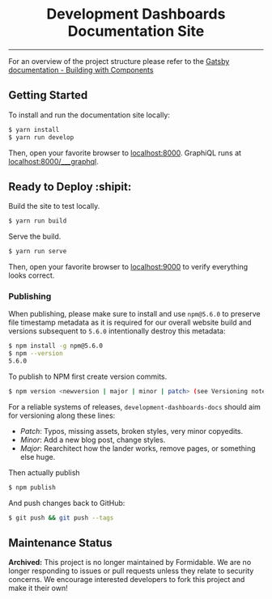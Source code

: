 <h1 align="center">Development Dashboards Documentation Site</h1>

---

For an overview of the project structure please refer to the [Gatsby documentation - Building with Components](https://www.gatsbyjs.org/docs/building-with-components/)

## Getting Started

To install and run the documentation site locally:

```sh
$ yarn install
$ yarn run develop
```

Then, open your favorite browser to [localhost:8000](http://localhost:8000/). GraphiQL runs at [localhost:8000/\_\_\_graphql](http://localhost:8000/___graphql).

## Ready to Deploy :shipit:

Build the site to test locally.

```sh
$ yarn run build
```

Serve the build.

```sh
$ yarn run serve
```

Then, open your favorite browser to [localhost:9000](http://localhost:9000/) to verify everything looks correct.

### Publishing

When publishing, please make sure to install and use `npm@5.6.0` to preserve
file timestamp metadata as it is required for our overall website build and
versions subsequent to `5.6.0` intentionally destroy this metadata:

```sh
$ npm install -g npm@5.6.0
$ npm --version
5.6.0
```

To publish to NPM first create version commits.

```sh
$ npm version <newversion | major | minor | patch> (see Versioning notes below)
```

For a reliable systems of releases, `development-dashboards-docs` should aim for versioning along these lines:

* _Patch_: Typos, missing assets, broken styles, very minor copyedits.
* _Minor_: Add a new blog post, change styles.
* _Major_: Rearchitect how the lander works, remove pages, or something else huge.

Then actually publish

```sh
$ npm publish
```

And push changes back to GitHub:

```sh
$ git push && git push --tags
```


## Maintenance Status

**Archived:** This project is no longer maintained by Formidable. We are no longer responding to issues or pull requests unless they relate to security concerns. We encourage interested developers to fork this project and make it their own!

